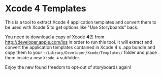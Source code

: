 Xcode 4 Templates
=================

This is a tool to extract Xcode 4 application templates and convert them to be used with Xcode 5 to get options like "Use Storyboards" back.

You need to download a copy of Xcode **4**(!) from http://developer.apple.com/ios in order to run this tool. 
It will extract and convert the application templates contained in Xcode 4's .app bundle and copy them to your
`~/Library/Developer/Xcode/Templates/` folder and place them inside a new `Xcode 4` subfolder.

Enjoy the new found freedom to opt-out of storyboards again!


